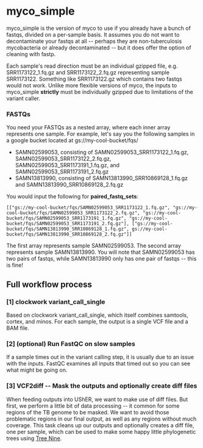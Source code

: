 # myco_simple
myco_simple is the version of myco to use if you already have a bunch of fastqs, divided on a per-sample basis. It assumes you do not want to decontaminate your fastqs at all -- perhaps they are non-tuberculosis mycobacteria or already decontaminated -- but it does offer the option of cleaning with fastp.

Each sample's read direction must be an individual gzipped file, e.g. SRR1173122_1.fq.gz and SRR1173122_2.fq.gz representing sample SRR1173122. Something like SRR1173122.gz which contains two fastqs would not work. Unlike more flexible versions of myco, the inputs to myco_simple **strictly** must be individually gzipped due to limitations of the variant caller.

### FASTQs
You need your FASTQs as a nested array, where each inner array represents one sample. For example, let's say you the following samples in a google bucket located at gs://my-cool-bucket/fqs/
* SAMN02599053, consisting of SAMN02599053_SRR1173122_1.fq.gz, SAMN02599053_SRR1173122_2.fq.gz, SAMN02599053_SRR1173191_1.fq.gz, and SAMN02599053_SRR1173191_2.fq.gz
* SAMN13813990, consisting of SAMN13813990_SRR10869128_1.fq.gz and SAMN13813990_SRR10869128_2.fq.gz

You would input the following for **paired_fastq_sets**:

```
[["gs://my-cool-bucket/fqs/SAMN02599053_SRR1173122_1.fq.gz", "gs://my-cool-bucket/fqs/SAMN02599053_SRR1173122_2.fq.gz", "gs://my-cool-bucket/fqs/SAMN02599053_SRR1173191_1.fq.gz", "gs://my-cool-bucket/fqs/SAMN02599053_SRR1173191_2.fq.gz"], ["gs://my-cool-bucket/fqs/SAMN13813990_SRR10869128_1.fq.gz", gs://my-cool-bucket/fqs/SAMN13813990_SRR10869128_2.fq.gz"]]
```

The first array represents sample SAMN02599053. The second array represents sample SAMN13813990. You will note that SAMN02599053 has two pairs of fastqs, while SAMN13813990 only has one pair of fastqs -- this is fine!

## Full workflow process

### [1] clockwork variant_call_single
Based on clockwork variant_call_single, which itself combines samtools, cortex, and minos. For each sample, the output is a single VCF file and a BAM file.

### [2] (optional) Run FastQC on slow samples
If a sample times out in the variant calling step, it is usually due to an issue with the inputs. FastQC examines all inputs that timed out so you can see what might be going on.

### [3] VCF2diff -- Mask the outputs and optionally create diff files
When feeding outputs into UShER, we want to make use of diff files. But first, we perform a little bit of data processing -- it common for some regions of the TB genome to be masked. We want to avoid those problematic regions in our final output, as well as any regions without much coverage. This task cleans up our outputs and optionally creates a diff file, one per sample, which can be used to make some happy little phylogenetic trees using [Tree Nine](https://dockstore.org/workflows/github.com/aofarrel/tree_nine/tree_nine).
